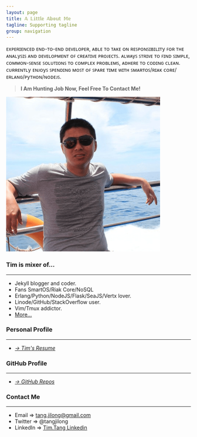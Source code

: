 ```yaml
---
layout: page
title: 𝔸 𝕃𝕚𝕥𝕥𝕝𝕖 𝔸𝕓𝕠𝕦𝕥 𝕄𝕖
tagline: Supporting tagline
group: navigation
---
```


ᴇxᴩᴇʀɪᴇɴᴄᴇᴅ ᴇɴᴅ-ᴛᴏ-ᴇɴᴅ ᴅᴇᴠᴇʟᴏᴩᴇʀ, ᴀʙʟᴇ ᴛᴏ ᴛᴀᴋᴇ ᴏɴ ʀᴇꜱᴩᴏɴꜱɪʙɪʟɪᴛy ꜰᴏʀ ᴛʜᴇ ᴀɴᴀʟyꜱɪꜱ ᴀɴᴅ ᴅᴇᴠᴇʟᴏᴩᴍᴇɴᴛ ᴏꜰ ᴄʀᴇᴀᴛɪᴠᴇ ᴩʀᴏᴊᴇᴄᴛꜱ. ᴀʟᴡᴀyꜱ ꜱᴛʀɪᴠᴇ ᴛᴏ ꜰɪɴᴅ ꜱɪᴍᴩʟᴇ, ᴄᴏᴍᴍᴏɴ-ꜱᴇɴꜱᴇ ꜱᴏʟᴜᴛɪᴏɴꜱ ᴛᴏ ᴄᴏᴍᴩʟᴇx ᴩʀᴏʙʟᴇᴍꜱ, ᴀᴅʜᴇʀᴇ ᴛᴏ ᴄᴏᴅɪɴɢ ᴄʟᴇᴀɴ. ᴄᴜʀʀᴇɴᴛʟy ᴇɴᴊᴏyꜱ ꜱᴩᴇɴᴅɪɴɢ ᴍᴏꜱᴛ ᴏꜰ ꜱᴩᴀʀᴇ ᴛɪᴍᴇ ᴡɪᴛʜ ꜱᴍᴀʀᴛᴏꜱ/ʀɪᴀᴋ ᴄᴏʀᴇ/ᴇʀʟᴀɴɢ/ᴩyᴛʜᴏɴ/ɴᴏᴅᴇᴊꜱ.

> __I Am Hunting Job Now, Feel Free To Contact Me!__

![tim-avatar](/images/avatar1.png)

### Tim is mixer of... 
---
- Jekyll blogger and coder.
- Fans SmartOS/Riak Core/NoSQL 
- Erlang/Python/NodeJS/Flask/SeaJS/Vertx lover.
- Linode/GitHub/StackOverflow user. 
- Vim/Tmux addictor.
- [More...](/images/pdf/Tim.Tang.pdf)

### Personal Profile
---
- _[&rarr; Tim's Resume ](/images/pdf/Tim.Tang.pdf)_

### GitHub Profile
---
- _[&rarr; GitHub Repos](https://github.com/tim-tang)_

### Contact Me
---

- Email => tang.jilong@gmail.com
- Twitter => @tangjilong
- LinkedIn => [Tim.Tang Linkedin](http://www.linkedin.com/pub/tim-tang/45/994/238)

